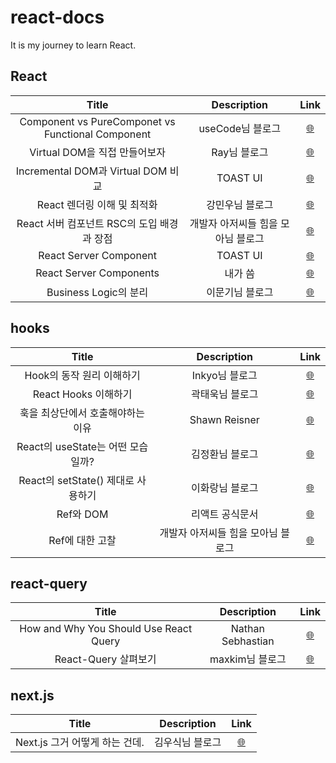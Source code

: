 # react-docs

It is my journey to learn React.

## React

|                       Title                       |            Description             |                                                                                                                   Link                                                                                                                    |
| :-----------------------------------------------: | :--------------------------------: | :---------------------------------------------------------------------------------------------------------------------------------------------------------------------------------------------------------------------------------------: |
| Component vs PureComponet vs Functional Component |          useCode님 블로그          |                                                   <a href="https://usecode.pw/react-%EC%9D%B4%ED%95%B4-%EA%B8%B0%EC%B4%88-class-vs-pure-vs-function-component/" target="_blank">🌐</a>                                                    |
|           Virtual DOM을 직접 만들어보자           |            Ray님 블로그            | <a href="https://enro2414-40667.medium.com/virtual-dom-%EB%B2%84%EC%B6%94%EC%96%BC-%EB%8F%94-%EA%B0%80%EC%83%81-%EB%8F%94-%EC%9D%84-%EC%A7%81%EC%A0%91-%EB%A7%8C%EB%93%A4%EC%96%B4%EB%B3%B4%EC%9E%90-1c44606ea9b1" target="_blank">🌐</a> |
|        Incremental DOM과 Virtual DOM 비교         |              TOAST UI              |                                                                               <a href="https://ui.toast.com/weekly-pick/ko_20210819" target="_blank">🌐</a>                                                                               |
|            React 렌더링 이해 및 최적화            |          강민우님 블로그           |                                         <a href="https://medium.com/vingle-tech-blog/react-%EB%A0%8C%EB%8D%94%EB%A7%81-%EC%9D%B4%ED%95%B4%ED%95%98%EA%B8%B0-f255d6569849" target="_blank">🌐</a>                                          |
|    React 서버 컴포넌트 RSC의 도입 배경과 장점     | 개발자 아저씨들 힘을 모아님 블로그 |                                                                                  <a href="https://programming119.tistory.com/252" target="_blank">🌐</a>                                                                                  |
|              React Server Component               |              TOAST UI              |                                                                               <a href="https://ui.toast.com/weekly-pick/ko_20210119" target="_blank">🌐</a>                                                                               |
|              React Server Components              |              내가 씀               |                                                                                     <a href="https://hyunjinee.tistory.com/97" target="_blank">🌐</a>                                                                                     |
|               Business Logic의 분리               |          이문기님 블로그           |                <a href="https://medium.com/@shinbaek89/%ED%94%84%EB%A1%A0%ED%8A%B8%EC%97%94%EB%93%9C-%EC%95%84%ED%82%A4%ED%85%8D%EC%B2%98-business-logic%EC%9D%98-%EB%B6%84%EB%A6%AC-adc10ae881ab" target="_blank">🌐</a>                 |

## hooks

|               Title                |            Description             |                                                                   Link                                                                    |
| :--------------------------------: | :--------------------------------: | :---------------------------------------------------------------------------------------------------------------------------------------: |
|     Hook의 동작 원리 이해하기      |           Inkyo님 블로그           |                                       <a href="https://ingg.dev/hook-work/" target="_blank">🌐</a>                                        |
|        React Hooks 이해하기        |          곽태욱님 블로그           | <a href="https://velog.io/@gwak2837/React-Hooks%EC%9D%98-%EC%9D%B4%ED%95%B4#%EC%A3%BC%EC%9D%98%ED%95%A0-%EC%A0%90" target="_blank">🌐</a> |
| 훅을 최상단에서 호출해야하는 이유  |           Shawn Reisner            |              <a href="https://itnext.io/the-first-rule-of-react-hooks-in-plain-english-1e0d5ae32009" target="_blank">🌐</a>               |
| React의 useState는 어떤 모습일까?  |          김정환님 블로그           |                          <a href="https://leehwarang.github.io/2020/07/28/setState.html" target="_blank">🌐</a>                           |
| React의 setState() 제대로 사용하기 |          이화랑님 블로그           |                          <a href="https://leehwarang.github.io/2020/07/28/setState.html" target="_blank">🌐</a>                           |
|             Ref와 DOM              |          리액트 공식문서           |                            <a href="https://ko.reactjs.org/docs/refs-and-the-dom.html" target="_blank">🌐</a>                             |
|          Ref에 대한 고찰           | 개발자 아저씨들 힘을 모아님 블로그 |                                  <a href="https://programming119.tistory.com/265" target="_blank">🌐</a>                                  |

## react-query

|                 Title                  |    Description    |                                                Link                                                 |
| :------------------------------------: | :---------------: | :-------------------------------------------------------------------------------------------------: |
| How and Why You Should Use React Query | Nathan Sebhastian | <a href="https://blog.bitsrc.io/how-to-start-using-react-query-4869e3d5680d" target="_blank">🌐</a> |
|          React-Query 살펴보기          |  maxkim님 블로그  |        <a href="https://maxkim-j.github.io/posts/react-query-preview" target="_blank">🌐</a>        |

## next.js

|             Title              |   Description   |                                                                                    Link                                                                                     |
| :----------------------------: | :-------------: | :-------------------------------------------------------------------------------------------------------------------------------------------------------------------------: |
| Next.js 그거 어떻게 하는 건데. | 김우식님 블로그 | <a href="https://well-balanced.medium.com/next-js-%EA%B7%B8%EA%B1%B0-%EC%96%B4%EB%96%BB%EA%B2%8C-%ED%95%98%EB%8A%94-%EA%B1%B4%EB%8D%B0-ea5637f25fa4" target="_blank">🌐</a> |
